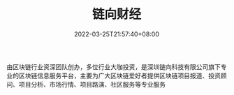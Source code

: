 ﻿---
weight: 
title: "链向财经"
description: "由区块链行业资深团队创办，多位行业大咖投资，是深圳链向科技有限公司旗下专业的区块链信息服务平台，主要为广大区块链爱好者提供区块链项目报道、投资顾问、项目分析、市场行情..."
date: 2022-03-25T21:57:40+08:00
lastmod: 2022-03-25T16:45:40+08:00
draft: false
authors: ["Metabd"]
featuredImage: "lianxiangcaijing.png"
link: ""
tags: ["元宇宙资讯","链向财经"]
categories: ["navigation"]
navigation: ["元宇宙资讯"]
lightgallery: true
toc: true
pinned: false
recommend: false
recommend1: false
---
由区块链行业资深团队创办，多位行业大咖投资，是深圳链向科技有限公司旗下专业的区块链信息服务平台，主要为广大区块链爱好者提供区块链项目报道、投资顾问、项目分析、市场行情、项目路演、社区服务等专业服务
